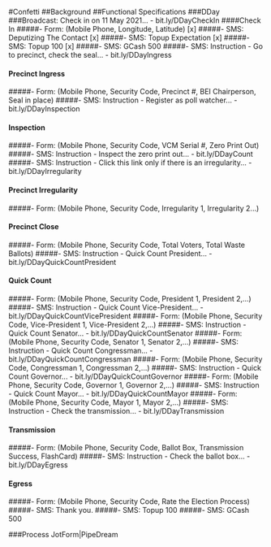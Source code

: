 #Confetti
##Background
##Functional Specifications
###DDay
###Broadcast: Check in on 11 May 2021... - bit.ly/DDayCheckIn
####Check In
#####- Form: (Mobile Phone, Longitude, Latitude) [x]
#####- SMS: Deputizing The Contact [x]
#####- SMS: Topup Expectation [x]
#####- SMS: Topup 100 [x]
#####- SMS: GCash 500
#####- SMS: Instruction - Go to precinct, check the seal... - bit.ly/DDayIngress
#### Precinct Ingress
#####- Form: (Mobile Phone, Security Code, Precinct #, BEI Chairperson, Seal in place)
#####- SMS: Instruction - Register as poll watcher... - bit.ly/DDayInspection
#### Inspection
#####- Form: (Mobile Phone, Security Code, VCM Serial #, Zero Print Out)
#####- SMS: Instruction - Inspect the zero print out... - bit.ly/DDayCount
#####- SMS: Instruction - Click this link only if there is an irregularity... - bit.ly/DDayIrregularity
#### Precinct Irregularity
#####- Form: (Mobile Phone, Security Code, Irregularity 1, Irregularity 2...)
#### Precinct Close
#####- Form: (Mobile Phone, Security Code, Total Voters, Total Waste Ballots)
#####- SMS: Instruction - Quick Count President... - bit.ly/DDayQuickCountPresident
#### Quick Count
#####- Form: (Mobile Phone, Security Code, President 1, President 2,...)
#####- SMS: Instruction - Quick Count Vice-President... - bit.ly/DDayQuickCountVicePresident
#####- Form: (Mobile Phone, Security Code, Vice-President 1, Vice-President 2,...)
#####- SMS: Instruction - Quick Count Senator... - bit.ly/DDayQuickCountSenator
#####- Form: (Mobile Phone, Security Code, Senator 1, Senator 2,...)
#####- SMS: Instruction - Quick Count Congressman... - bit.ly/DDayQuickCountCongressman
#####- Form: (Mobile Phone, Security Code, Congressman 1, Congressman 2,...)
#####- SMS: Instruction - Quick Count Governor... - bit.ly/DDayQuickCountGovernor
#####- Form: (Mobile Phone, Security Code, Governor 1, Governor 2,...)
#####- SMS: Instruction - Quick Count Mayor... - bit.ly/DDayQuickCountMayor
#####- Form: (Mobile Phone, Security Code, Mayor 1, Mayor 2,...)
#####- SMS: Instruction - Check the transmission... - bit.ly/DDayTransmission
#### Transmission
#####- Form: (Mobile Phone, Security Code, Ballot Box, Transmission Success, FlashCard)
#####- SMS: Instruction - Check the ballot box... - bit.ly/DDayEgress
#### Egress
#####- Form: (Mobile Phone, Security Code, Rate the Election Process)
#####- SMS: Thank you.
#####- SMS: Topup 100
#####- SMS: GCash 500

###Process JotForm|PipeDream
